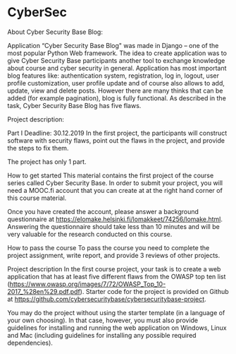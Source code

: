 # CyberSec

About Cyber Security Base Blog:

Application “Cyber Security Base Blog" was made in Django – one of the most popular Python Web framework. The idea to create application was to give Cyber Security Base participants another tool to exchange knowledge about course and cyber security in general. Application has most important blog features like: authentication system, registration, log in, logout, user profile customization, user profile update and of course also allows to add, update, view and delete posts. However there are many thinks that can be added (for example pagination), blog is fully functional. As described in the task, Cyber Security Base Blog has five flaws. 


Project description:

Part I
Deadline: 30.12.2019
In the first project, the participants will construct software with security flaws, point out the flaws in the project, and provide the steps to fix them.

The project has only 1 part.

How to get started
This material contains the first project of the course series called Cyber Security Base. In order to submit your project, you will need a MOOC.fi account that you can create at at the right hand corner of this course material.

Once you have created the account, please answer a background questionnaire at https://elomake.helsinki.fi/lomakkeet/74256/lomake.html. Answering the questionnaire should take less than 10 minutes and will be very valuable for the research conducted on this course.

How to pass the course
To pass the course you need to complete the project assignment, write report, and provide 3 reviews of other projects.

Project description
In the first course project, your task is to create a web application that has at least five different flaws from the OWASP top ten list (https://www.owasp.org/images/7/72/OWASP_Top_10-2017_%28en%29.pdf.pdf). Starter code for the project is provided on Github at https://github.com/cybersecuritybase/cybersecuritybase-project.

You may do the project without using the starter template (in a language of your own choosing). In that case, however, you must also provide guidelines for installing and running the web application on Windows, Linux and Mac (including guidelines for installing any possible required dependencies).
